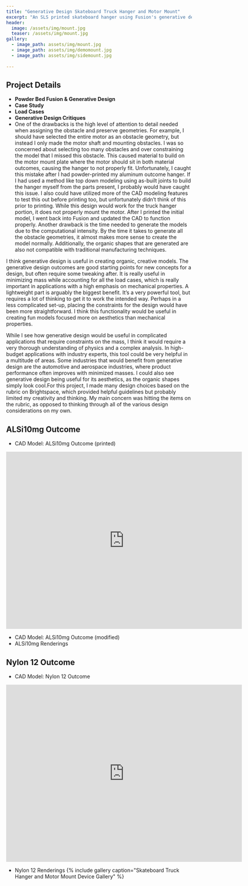 ```yaml
---
title: "Generative Design Skateboard Truck Hanger and Motor Mount"
excerpt: "An SLS printed skateboard hanger using Fusion's generative design feature"
header:
  image: /assets/img/mount.jpg
  teaser: /assets/img/mount.jpg
gallery:
  - image_path: assets/img/mount.jpg
  - image_path: assets/img/demomount.jpg
  - image_path: assets/img/sidemount.jpg
   
---
```


## Project Details

* **Powder Bed Fusion & Generative Design** 
* **Case Study**
* **Load Cases** 
* **Generative Design Critiques** 
* One of the drawbacks is the high level of attention to detail needed when assigning the obstacle and preserve geometries. For example, I should have selected the entire motor as an obstacle geometry, but instead I only made the motor shaft and mounting obstacles. I was so concerned about selecting too many obstacles and over constraining the model that I missed this obstacle. This caused material to build on the motor mount plate where the motor should sit in both material outcomes, causing the hanger to not properly fit. Unfortunately, I caught this mistake after I had powder-printed my aluminum outcome hanger. If I had used a method like top down modeling using as-built joints to build the hanger myself from the parts present, I probably would have caught this issue. I also could have utilized more of the CAD modeling features to test this out before printing too, but unfortunately didn’t think of this prior to printing. While this design would work for the truck hanger portion, it does not properly mount the motor. After I printed the initial model, I went back into Fusion and updated the CAD to function properly.
Another drawback is the time needed to generate the models due to the computational intensity. By the time it takes to generate all the obstacle geometries, it almost makes more sense to create the model normally. Additionally, the organic shapes that are generated are also not compatible with traditional manufacturing techniques.

I think generative design is useful in creating organic, creative models. The generative design outcomes are good starting points for new concepts for a design, but often require some tweaking after. It is really useful in minimizing mass while accounting for all the load cases, which is really important in applications with a high emphasis on mechanical properties. A lightweight part is arguably the biggest benefit. It’s a very powerful tool, but requires a lot of thinking to get it to work the intended way. Perhaps in a less complicated set-up, placing the constraints for the design would have been more straightforward. I think this functionality would be useful in creating fun models focused more on aesthetics than mechanical properties. 

While I see how generative design would be useful in complicated applications that require constraints on the mass, I think it would require a very thorough understanding of physics and a complex analysis. In high-budget applications with industry experts, this tool could be very helpful in a multitude of areas. Some industries that would benefit from generative design are the automotive and aerospace industries, where product performance often improves with minimized masses. I could also see generative design being useful for its aesthetics, as the organic shapes simply look cool.For this project, I made many design choices based on the rubric on Brightspace, which provided helpful guidelines but probably limited my creativity and thinking. My main concern was hitting the items on the rubric, as opposed to thinking through all of the various design considerations on my own.



## ALSi10mg Outcome
* CAD Model: ALSi10mg Outcome (printed)
<iframe src="https://vanderbilt643.autodesk360.com/shares/public/SH286ddQT78850c0d8a48cf4791ffd4f3b47?mode=embed" width="640" height="480" allowfullscreen="true" webkitallowfullscreen="true" mozallowfullscreen="true"  frameborder="0"></iframe>

* CAD Model: ALSi10mg Outcome (modified)
* ALSi10mg Renderings


## Nylon 12 Outcome
* CAD Model: Nylon 12 Outcome 
<iframe src="https://vanderbilt643.autodesk360.com/shares/public/SH286ddQT78850c0d8a48612843b4eeba2c2?mode=embed" width="640" height="480" allowfullscreen="true" webkitallowfullscreen="true" mozallowfullscreen="true"  frameborder="0"></iframe>

* Nylon 12 Renderings
{% include gallery caption="Skateboard Truck Hanger and Motor Mount Device Gallery" %}
